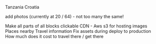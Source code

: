Tanzania 
Croatia 


add photos (currently at 20 / 64) - not too many the same! 

Make all parts of all blocks clickable
CDN - Aws s3 for hosting images 
Places nearby 
Travel information 
Fix assets during deploy to production
How much does it cost to travel there / get there 
